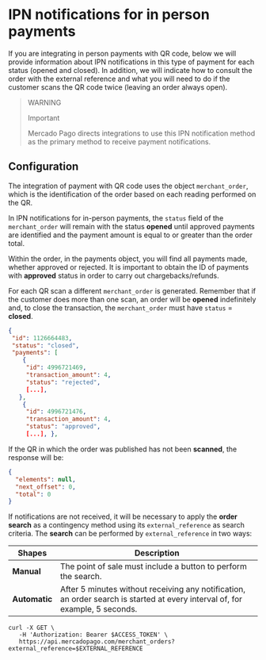 # IPN notifications for in person payments

If you are integrating in person payments with QR code, below we will provide information about IPN notifications in this type of payment for each status (opened and closed). In addition, we will indicate how to consult the order with the external reference and what you will need to do if the customer scans the QR code twice (leaving an order always open).
 
> WARNING
>
> Important
>
> Mercado Pago directs integrations to use this IPN notification method as the primary method to receive payment notifications.
 
## Configuration

The integration of payment with QR code uses the object `merchant_order`, which is the identification of the order based on each reading performed on the QR.

In IPN notifications for in-person payments, the `status` field of the `merchant_order` will remain with the status **opened** until approved payments are identified and the payment amount is equal to or greater than the order total.

Within the order, in the payments object, you will find all payments made, whether approved or rejected. It is important to obtain the ID of payments with **approved** status in order to carry out chargebacks/refunds.

For each QR scan a different `merchant_order` is generated. Remember that if the customer does more than one scan, an order will be **opened** indefinitely and, to close the transaction, the `merchant_order` must have `status` = **closed**.

```json
{
 "id": 1126664483,
 "status": "closed",
 "payments": [
    {
     "id": 4996721469,
     "transaction_amount": 4,
     "status": "rejected",
     [...],
   },
    {
     "id": 4996721476,
     "transaction_amount": 4,
     "status": "approved",
     [...], },
```

If the QR in which the order was published has not been **scanned**, the response will be:

```json
{
  "elements": null,
  "next_offset": 0,
  "total": 0
}
```

If notifications are not received, it will be necessary to apply the **order search** as a contingency method using its `external_reference` as search criteria. The **search** can be performed by `external_reference` in two ways:
 
| Shapes | Description |
| --- | --- |
| **Manual** | The point of sale must include a button to perform the search. |
| **Automatic** | After 5 minutes without receiving any notification, an order search is started at every interval of, for example, 5 seconds. |

```curl
curl -X GET \
   -H 'Authorization: Bearer $ACCESS_TOKEN' \
   https://api.mercadopago.com/merchant_orders?external_reference=$EXTERNAL_REFERENCE 
```